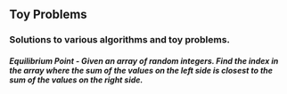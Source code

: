 ## Toy Problems

### Solutions to various algorithms and toy problems.

##### Equilibrium Point - Given an array of random integers. Find the index in the array where the sum of the values on the left side is closest to the sum of the values on the right side.
